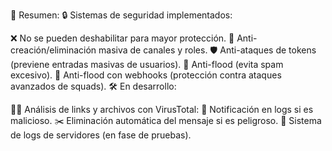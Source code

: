 📌 Resumen:
🔒 Sistemas de seguridad implementados:

❌ No se pueden deshabilitar para mayor protección.
🛑 Anti-creación/eliminación masiva de canales y roles.
🛡️ Anti-ataques de tokens (previene entradas masivas de usuarios).
🚫 Anti-flood (evita spam excesivo).
🔗 Anti-flood con webhooks (protección contra ataques avanzados de squads).
🛠️ En desarrollo:

🕵️‍♂️ Análisis de links y archivos con VirusTotal:
📢 Notificación en logs si es malicioso.
✂️ Eliminación automática del mensaje si es peligroso.
📜 Sistema de logs de servidores (en fase de pruebas).
